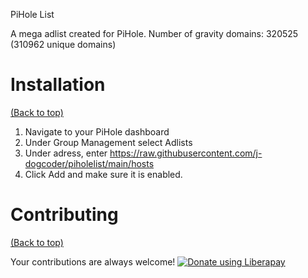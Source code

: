 PiHole List

A mega adlist created for PiHole.
Number of gravity domains: 320525 (310962 unique domains)


# Installation

[(Back to top)](#table-of-contents)

1. Navigate to your PiHole dashboard
2. Under Group Management select Adlists
3. Under adress, enter https://raw.githubusercontent.com/j-dogcoder/piholelist/main/hosts
4. Click Add and make sure it is enabled.

# Contributing

[(Back to top)](#table-of-contents)

Your contributions are always welcome! <noscript><a href="https://liberapay.com/j-dogcoder/donate"><img alt="Donate using Liberapay" src="https://liberapay.com/assets/widgets/donate.svg"></a></noscript>
